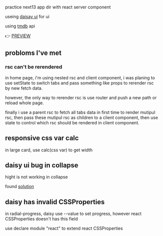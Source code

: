 practice next13 app dir with react server component

useing [daisay ui](https://daisyui.com/) for ui

using [tmdb](https://developer.themoviedb.org/reference/intro/getting-started) api

👉 [PREVIEW](https://my-tmdb-h5en7j8st-hugepizza.vercel.app/)
## probloms I've met
### rsc can't be rerendered
in home page, i'm using nested rsc and client component, i was planing to use setState to switch tabs and pass something like props to rerender rsc by new fetch data.

however, the only way to rerender rsc is use router and push a new path or reload whole page.

finally i use a parent rsc to fetch all tabs data in first time to render mutipul rsc, then pass these mutipul rsc as children to a client component, then use state to control which rsc should be rendered in client component.
   
## responsive css var calc
in large card, use calc(css var) to get width

## daisy ui bug in collapse
hight is not working in collapse

found [solution](https://github.com/saadeghi/daisyui/discussions/1110#discussioncomment-3616445)

## daisy has invalid CSSProperties
in radial-progress, daisy use --value to set progress, however react CSSProperties doesn't has this field

use declare module "react" to extend react CSSProperties